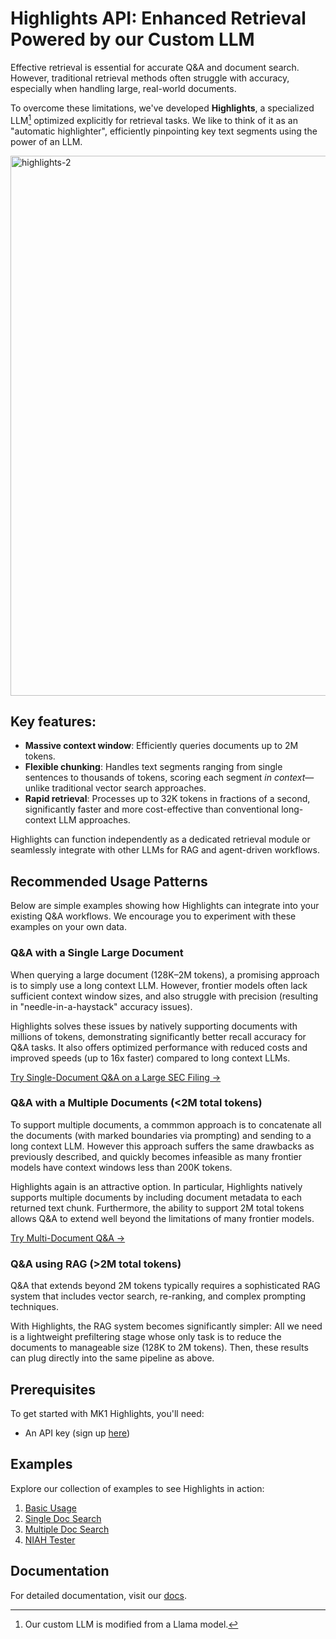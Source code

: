 # Highlights API: Enhanced Retrieval Powered by our Custom LLM

Effective retrieval is essential for accurate Q&A and document search. However, traditional retrieval methods often struggle with accuracy, especially when handling large, real-world documents.

To overcome these limitations, we've developed **Highlights**, a specialized LLM[^1] optimized explicitly for retrieval tasks. We like to think of it as an "automatic highlighter", efficiently pinpointing key text segments using the power of an LLM.

<img width="864" alt="highlights-2" src="https://github.com/user-attachments/assets/40825619-dd89-4be8-978c-7d49bf8bc270" />

## Key features:

- **Massive context window**: Efficiently queries documents up to 2M tokens.
- **Flexible chunking**: Handles text segments ranging from single sentences to thousands of tokens, scoring each segment _in context_—unlike traditional vector search approaches. 
- **Rapid retrieval**: Processes up to 32K tokens in fractions of a second, significantly faster and more cost-effective than conventional long-context LLM approaches.

Highlights can function independently as a dedicated retrieval module or seamlessly integrate with other LLMs for RAG and agent-driven workflows.

## Recommended Usage Patterns

Below are simple examples showing how Highlights can integrate into your existing Q&A workflows. We encourage you to experiment with these examples on your own data.

### Q&A with a Single Large Document

When querying a large document (128K–2M tokens), a promising approach is to simply use a long context LLM. However, frontier models often lack sufficient context window sizes, and also struggle with precision (resulting in "needle-in-a-haystack" accuracy issues).

Highlights solves these issues by natively supporting documents with millions of tokens, demonstrating significantly better recall accuracy for Q&A tasks. It also offers optimized performance with reduced costs and improved speeds (up to 16x faster) compared to long context LLMs.

[Try Single-Document Q&A on a Large SEC Filing →](examples/pdf_chunking_and_generation.ipynb)

### Q&A with a Multiple Documents (<2M total tokens)

To support multiple documents, a commmon approach is to concatenate all the documents (with marked boundaries via prompting) and sending to a long context LLM. However this approach suffers the same drawbacks as previously described, and quickly becomes infeasible as many frontier models have context windows less than 200K tokens.

Highlights again is an attractive option. In particular, Highlights natively supports multiple documents by including document metadata to each returned text chunk. Furthermore, the ability to support 2M total tokens allows Q&A to extend well beyond the limitations of many frontier models.

[Try Multi-Document Q&A →](examples/multi_doc_search.ipynb)

### Q&A using RAG (>2M total tokens)

Q&A that extends beyond 2M tokens typically requires a sophisticated RAG system that includes vector search, re-ranking, and complex prompting techniques. 

With Highlights, the RAG system becomes significantly simpler: All we need is a lightweight prefiltering stage whose only task is to reduce the documents to manageable size (128K to 2M tokens). Then, these results can plug directly into the same pipeline as above.

## Prerequisites

To get started with MK1 Highlights, you'll need:
- An API key (sign up [here](https://mk1.ai/products/highlights))

## Examples

Explore our collection of examples to see Highlights in action:
1. [Basic Usage](examples/api_basics.ipynb)
2. [Single Doc Search](examples/pdf_chunking_and_generation.ipynb)
3. [Multiple Doc Search](examples/multi_doc_search.ipynb)
3. [NIAH Tester](examples/niah_test.ipynb)

## Documentation

For detailed documentation, visit our [docs](https://docs.mk1.ai/highlights/highlights_api.html).

[^1]: Our custom LLM is modified from a Llama model.
